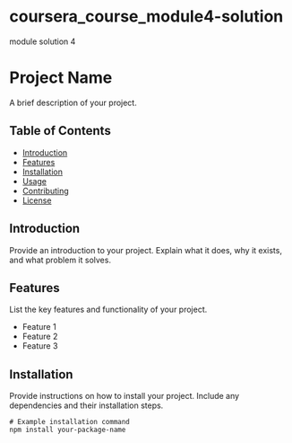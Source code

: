 # coursera_course_module4-solution
module solution 4 
# Project Name

A brief description of your project.

## Table of Contents

- [Introduction](#introduction)
- [Features](#features)
- [Installation](#installation)
- [Usage](#usage)
- [Contributing](#contributing)
- [License](#license)

## Introduction

Provide an introduction to your project. Explain what it does, why it exists, and what problem it solves.

## Features

List the key features and functionality of your project.

- Feature 1
- Feature 2
- Feature 3

## Installation

Provide instructions on how to install your project. Include any dependencies and their installation steps.

```shell
# Example installation command
npm install your-package-name

